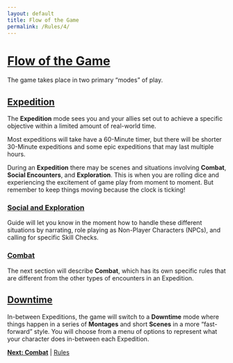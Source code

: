 ```yaml
---
layout: default
title: Flow of the Game
permalink: /Rules/4/
---
```

# [Flow of the Game](#flow-of-the-game)
The game takes place in two primary “modes” of play.

## [Expedition](#expedition)
The **Expedition** mode sees you and your allies set out to achieve a specific objective within a limited amount of real-world time. 

Most expeditions will take have a 60-Minute timer, but there will be shorter 30-Minute expeditions and some epic expeditions that may last multiple hours.

During an **Expedition** there may be scenes and situations involving **Combat**, **Social Encounters**, and **Exploration**. This is when you are rolling dice and experiencing the excitement of game play from moment to moment. But remember to keep things moving because the clock is ticking!

### [Social and Exploration](#social-and-exploration)
Guide will let you know in the moment how to handle these different situations by narrating, role playing as Non-Player Characters (NPCs), and calling for specific Skill Checks.

### [Combat](#combat)
The next section will describe **Combat**, which has its own specific rules that are different from the other types of encounters in an Expedition.

## [Downtime](#downtime)
In-between Expeditions, the game will switch to a **Downtime** mode where things happen in a series of **Montages** and short **Scenes** in a more “fast-forward” style. You will choose from a menu of options to represent what your character does in-between each Expedition.

**[Next: Combat]({{site.baseurl}}/Rules/5/)** | [Rules]({{site.baseurl}}/Rules/Index/#rules)